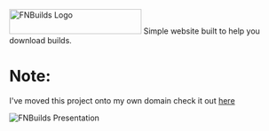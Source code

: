 <img src="https://cdn.discordapp.com/attachments/751304558453719176/936168734924603412/logo_white.png" alt="FNBuilds Logo" width="238" height="45">
Simple website built to help you download builds. 

# Note:
I've moved this project onto my own domain check it out [here](http://crunnie.xyz/builds/ "Google's Homepage")

<img src="https://cdn.discordapp.com/attachments/751304558453719176/936168507975008266/unknown.png" alt="FNBuilds Presentation">


